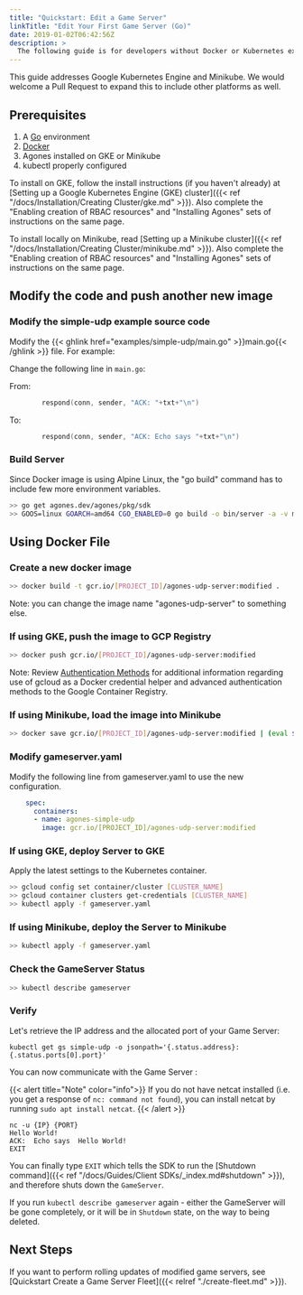 ```yaml
---
title: "Quickstart: Edit a Game Server"
linkTitle: "Edit Your First Game Server (Go)"
date: 2019-01-02T06:42:56Z
description: >
  The following guide is for developers without Docker or Kubernetes experience, that want to use the simple-udp example as a starting point for a custom game server. 
---
```


This guide addresses Google Kubernetes Engine and Minikube.  We would welcome a Pull Request to expand this to include other platforms as well.

## Prerequisites

1. A [Go](https://golang.org/dl/) environment
2. [Docker](https://www.docker.com/get-started/)
3. Agones installed on GKE or Minikube
4. kubectl properly configured

To install on GKE, follow the install instructions (if you haven't already) at
[Setting up a Google Kubernetes Engine (GKE) cluster]({{< ref "/docs/Installation/Creating Cluster/gke.md" >}}).
Also complete the "Enabling creation of RBAC resources" and "Installing Agones" sets of instructions on the same page.

To install locally on Minikube, read [Setting up a Minikube cluster]({{< ref "/docs/Installation/Creating Cluster/minikube.md" >}}).
Also complete the "Enabling creation of RBAC resources" and "Installing Agones" sets of instructions on the same page. 

## Modify the code and push another new image

### Modify the simple-udp example source code
Modify the {{< ghlink href="examples/simple-udp/main.go" >}}main.go{{< /ghlink >}} file. For example:

Change the following line in `main.go`:

From:
```go
		respond(conn, sender, "ACK: "+txt+"\n")
```

To:
```go
		respond(conn, sender, "ACK: Echo says "+txt+"\n")
```

### Build Server
Since Docker image is using Alpine Linux, the "go build" command has to include few more environment variables.

```bash
>> go get agones.dev/agones/pkg/sdk
>> GOOS=linux GOARCH=amd64 CGO_ENABLED=0 go build -o bin/server -a -v main.go
```

## Using Docker File

### Create a new docker image
```bash
>> docker build -t gcr.io/[PROJECT_ID]/agones-udp-server:modified .
```

Note: you can change the image name "agones-udp-server" to something else.

### If using GKE, push the image to GCP Registry
```bash
>> docker push gcr.io/[PROJECT_ID]/agones-udp-server:modified
```

Note: Review [Authentication Methods](https://cloud.google.com/container-registry/docs/advanced-authentication)
for additional information regarding use of gcloud as a Docker credential helper
and advanced authentication methods to the Google Container Registry.

### If using Minikube, load the image into Minikube
```bash
>> docker save gcr.io/[PROJECT_ID]/agones-udp-server:modified | (eval $(minikube docker-env) && docker load)
```

### Modify gameserver.yaml
Modify the following line from gameserver.yaml to use the new configuration.

```yaml
    spec:
      containers:
      - name: agones-simple-udp
        image: gcr.io/[PROJECT_ID]/agones-udp-server:modified
```

### If using GKE, deploy Server to GKE
Apply the latest settings to the Kubernetes container.

```bash
>> gcloud config set container/cluster [CLUSTER_NAME]
>> gcloud container clusters get-credentials [CLUSTER_NAME]
>> kubectl apply -f gameserver.yaml
```

### If using Minikube, deploy the Server to Minikube
```bash
>> kubectl apply -f gameserver.yaml
```

### Check the GameServer Status
```bash
>> kubectl describe gameserver
```

### Verify
Let's retrieve the IP address and the allocated port of your Game Server:

```
kubectl get gs simple-udp -o jsonpath='{.status.address}:{.status.ports[0].port}'
```

You can now communicate with the Game Server :

{{< alert title="Note" color="info">}}
If you do not have netcat installed
  (i.e. you get a response of `nc: command not found`),
  you can install netcat by running `sudo apt install netcat`.
{{< /alert >}}

```
nc -u {IP} {PORT}
Hello World!
ACK:  Echo says  Hello World!
EXIT
```

You can finally type `EXIT` which tells the SDK to run the [Shutdown command]({{< ref "/docs/Guides/Client SDKs/_index.md#shutdown" >}}), and therefore shuts down the `GameServer`.  

If you run `kubectl describe gameserver` again - either the GameServer will be gone completely, or it will be in `Shutdown` state, on the way to being deleted.

## Next Steps

If you want to perform rolling updates of modified game servers, see [Quickstart Create a Game Server Fleet]({{< relref "./create-fleet.md" >}}).
